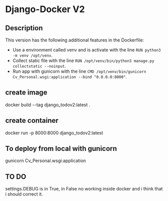 # Django-Docker V2

## Description

This version has the following additional features in the Dockerfile:

- Use a environment called venv and is activate with the line `RUN python3 -m venv /opt/venv`.
- Collect static file with the line `RUN /opt/venv/bin/python3 manage.py collectstatic --noinput`.
- Run app with gunicorn with the line `CMD /opt/venv/bin/gunicorn Cv_Personal.wsgi:application --bind "0.0.0.0:8000"`.



## create image
docker build --tag django_todov2:latest .

## create container
docker run -p 8000:8000 django_todov2:latest

## To deploy from local with gunicorn
gunicorn Cv_Personal.wsgi:application

## TO DO
settings.DEBUG is in True, in False no working inside docker and i think that i should correct it.
